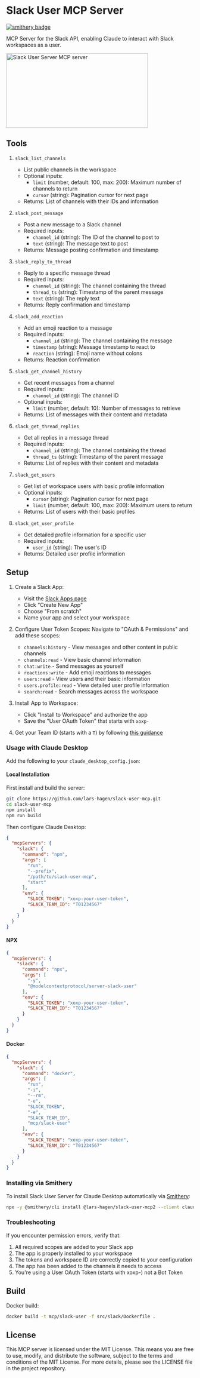 # Slack User MCP Server
[![smithery badge](https://smithery.ai/badge/@lars-hagen/slack-user-mcp)](https://smithery.ai/server/@lars-hagen/slack-user-mcp)

MCP Server for the Slack API, enabling Claude to interact with Slack workspaces as a user.

<a href="https://glama.ai/mcp/servers/wc0u5519qh"><img width="380" height="200" src="https://glama.ai/mcp/servers/wc0u5519qh/badge" alt="Slack User Server MCP server" /></a>

## Tools

1. `slack_list_channels`
   - List public channels in the workspace
   - Optional inputs:
     - `limit` (number, default: 100, max: 200): Maximum number of channels to return
     - `cursor` (string): Pagination cursor for next page
   - Returns: List of channels with their IDs and information

2. `slack_post_message`
   - Post a new message to a Slack channel
   - Required inputs:
     - `channel_id` (string): The ID of the channel to post to
     - `text` (string): The message text to post
   - Returns: Message posting confirmation and timestamp

3. `slack_reply_to_thread`
   - Reply to a specific message thread
   - Required inputs:
     - `channel_id` (string): The channel containing the thread
     - `thread_ts` (string): Timestamp of the parent message
     - `text` (string): The reply text
   - Returns: Reply confirmation and timestamp

4. `slack_add_reaction`
   - Add an emoji reaction to a message
   - Required inputs:
     - `channel_id` (string): The channel containing the message
     - `timestamp` (string): Message timestamp to react to
     - `reaction` (string): Emoji name without colons
   - Returns: Reaction confirmation

5. `slack_get_channel_history`
   - Get recent messages from a channel
   - Required inputs:
     - `channel_id` (string): The channel ID
   - Optional inputs:
     - `limit` (number, default: 10): Number of messages to retrieve
   - Returns: List of messages with their content and metadata

6. `slack_get_thread_replies`
   - Get all replies in a message thread
   - Required inputs:
     - `channel_id` (string): The channel containing the thread
     - `thread_ts` (string): Timestamp of the parent message
   - Returns: List of replies with their content and metadata


7. `slack_get_users`
   - Get list of workspace users with basic profile information
   - Optional inputs:
     - `cursor` (string): Pagination cursor for next page
     - `limit` (number, default: 100, max: 200): Maximum users to return
   - Returns: List of users with their basic profiles

8. `slack_get_user_profile`
   - Get detailed profile information for a specific user
   - Required inputs:
     - `user_id` (string): The user's ID
   - Returns: Detailed user profile information

## Setup

1. Create a Slack App:
   - Visit the [Slack Apps page](https://api.slack.com/apps)
   - Click "Create New App"
   - Choose "From scratch"
   - Name your app and select your workspace

2. Configure User Token Scopes:
   Navigate to "OAuth & Permissions" and add these scopes:
   - `channels:history` - View messages and other content in public channels
   - `channels:read` - View basic channel information
   - `chat:write` - Send messages as yourself
   - `reactions:write` - Add emoji reactions to messages
   - `users:read` - View users and their basic information
   - `users.profile:read` - View detailed user profile information
   - `search:read` - Search messages across the workspace

4. Install App to Workspace:
   - Click "Install to Workspace" and authorize the app
   - Save the "User OAuth Token" that starts with `xoxp-`

5. Get your Team ID (starts with a `T`) by following [this guidance](https://slack.com/help/articles/221769328-Locate-your-Slack-URL-or-ID#find-your-workspace-or-org-id)

### Usage with Claude Desktop

Add the following to your `claude_desktop_config.json`:

#### Local Installation

First install and build the server:
```bash
git clone https://github.com/lars-hagen/slack-user-mcp.git
cd slack-user-mcp
npm install
npm run build
```

Then configure Claude Desktop:
```json
{
  "mcpServers": {
    "slack": {
      "command": "npm",
      "args": [
        "run",
        "--prefix",
        "/path/to/slack-user-mcp",
        "start"
      ],
      "env": {
        "SLACK_TOKEN": "xoxp-your-user-token",
        "SLACK_TEAM_ID": "T01234567"
      }
    }
  }
}
```

#### NPX

```json
{
  "mcpServers": {
    "slack": {
      "command": "npx",
      "args": [
        "-y",
        "@modelcontextprotocol/server-slack-user"
      ],
      "env": {
        "SLACK_TOKEN": "xoxp-your-user-token",
        "SLACK_TEAM_ID": "T01234567"
      }
    }
  }
}
```

#### Docker

```json
{
  "mcpServers": {
    "slack": {
      "command": "docker",
      "args": [
        "run",
        "-i",
        "--rm",
        "-e",
        "SLACK_TOKEN",
        "-e",
        "SLACK_TEAM_ID",
        "mcp/slack-user"
      ],
      "env": {
        "SLACK_TOKEN": "xoxp-your-user-token",
        "SLACK_TEAM_ID": "T01234567"
      }
    }
  }
}
```

### Installing via Smithery

To install Slack User Server for Claude Desktop automatically via [Smithery](https://smithery.ai/server/@lars-hagen/slack-user-mcp):

```bash
npx -y @smithery/cli install @lars-hagen/slack-user-mcp2 --client claude
```

### Troubleshooting

If you encounter permission errors, verify that:
1. All required scopes are added to your Slack app
2. The app is properly installed to your workspace
3. The tokens and workspace ID are correctly copied to your configuration
4. The app has been added to the channels it needs to access
5. You're using a User OAuth Token (starts with xoxp-) not a Bot Token

## Build

Docker build:

```bash
docker build -t mcp/slack-user -f src/slack/Dockerfile .
```

## License

This MCP server is licensed under the MIT License. This means you are free to use, modify, and distribute the software, subject to the terms and conditions of the MIT License. For more details, please see the LICENSE file in the project repository.
